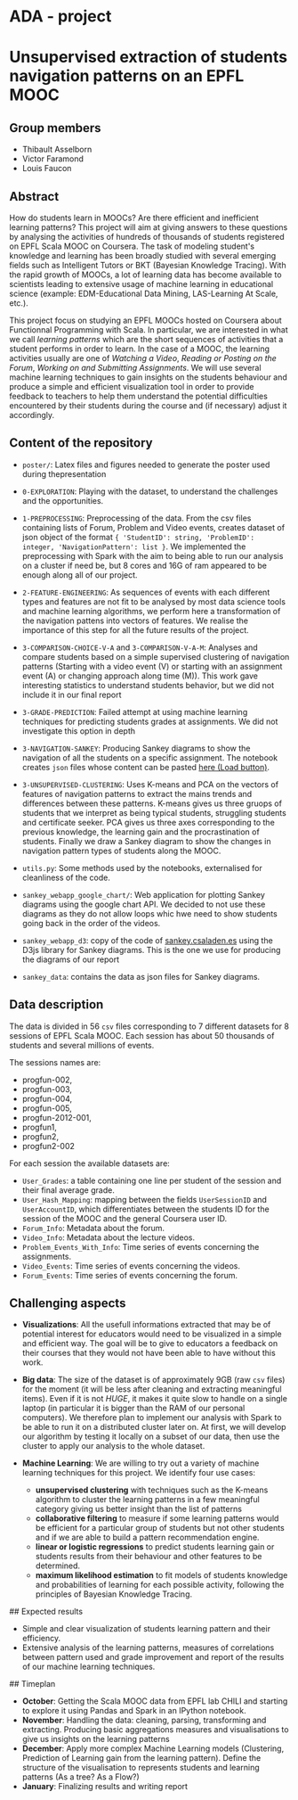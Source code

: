 # ADA - project
# Unsupervised extraction of students navigation patterns on an EPFL MOOC

## Group members

- Thibault Asselborn
- Victor Faramond
- Louis Faucon

## Abstract

How do students learn in MOOCs? Are there efficient and inefficient learning patterns? This project will aim at giving answers to these questions by analysing the activities of hundreds of thousands of students registered on EPFL Scala MOOC on Coursera. The task of modeling student's knowledge and learning has been broadly studied with several emerging fields such as Intelligent Tutors or BKT (Bayesian Knowledge Tracing). With the rapid growth of MOOCs, a lot of learning data has become available to scientists leading to extensive usage of machine learning in educational science (example: EDM-Educational Data Mining, LAS-Learning At Scale, etc.).

This project focus on studying an EPFL MOOCs hosted on Coursera about Functionnal Programming with Scala. In particular, we are interested in what we call *learning patterns* which are the short sequences of activities that a student performs in order to learn. In the case of a MOOC, the learning activities usually are one of *Watching a Video*, *Reading or Posting on the Forum*, *Working on and Submitting Assignments*. We will use several machine learning techniques to gain insights on the students behaviour and produce a simple and efficient visualization tool in order to provide feedback to teachers to help them understand the potential difficulties encountered by their students during the course and (if necessary) adjust it accordingly.

## Content of the repository
- `poster/`: Latex files and figures needed to generate the poster used during thepresentation

- `0-EXPLORATION`: Playing with the dataset, to understand the challenges and the opportunities.

- `1-PREPROCESSING`: Preprocessing of the data. From the csv files containing lists of Forum, Problem and Video events, creates dataset of json object of the format `{ 'StudentID': string, 'ProblemID': integer, 'NavigationPattern': list }`.  We implemented the preprocessing with Spark with the aim to being able to run our analysis on a cluster if need be, but 8 cores and 16G of ram appeared to be enough along all of our project.

- `2-FEATURE-ENGINEERING`: As sequences of events with each different types and features are not fit to be analysed by most data science tools and machine learning algorithms, we perform here a transformation of the navigation pattens into vectors of features. We realise the importance of this step for all the future results of the project.

- `3-COMPARISON-CHOICE-V-A` and `3-COMPARISON-V-A-M`: Analyses and compare students based on a simple supervised clustering of navigation patterns (Starting with a video event (V) or starting with an assignment event (A) or changing approach along time (M)). This work gave interesting statistics to understand students behavior, but we did not include it in our final report

- `3-GRADE-PREDICTION`: Failed attempt at using machine learning techniques for predicting students grades at assignments. We did not investigate this option in depth

- `3-NAVIGATION-SANKEY`: Producing Sankey diagrams to show the navigation of all the students on a specific assignment. The notebook creates `json` files whose content can be pasted [here (Load button)](http://sankey.csaladen.es/).

- `3-UNSUPERVISED-CLUSTERING`: Uses K-means and PCA on the vectors of features of navigation patterns to extract the mains trends and differences between these patterns. K-means gives us three gruops of students that we interpret as being typical students, struggling students and certificate seeker. PCA gives us three axes corresponding to the previous knowledge, the learning gain and the procrastination of students. Finally we draw a Sankey diagram to show the changes in navigation pattern types of students along the MOOC.

- `utils.py`: Some methods used by the notebooks, externalised for cleanliness of the code.

- `sankey_webapp_google_chart/`: Web application for plotting Sankey diagrams using the google chart API. We decided to not use these diagrams as they do not allow loops whic hwe need to show students going back in the order of the videos.

- `sankey_webapp_d3`: copy of the code of [sankey.csaladen.es](http://sankey.csaladen.es/) using the D3js library for Sankey diagrams. This is the one we use for producing the diagrams of our report

- `sankey_data`: contains the data as json files for Sankey diagrams.

## Data description

The data is divided in 56 `csv` files corresponding to 7 different datasets for 8 sessions of EPFL Scala MOOC. Each session has about 50 thousands of students and several millions of events.

The sessions names are:
- progfun-002,
- progfun-003,
- progfun-004,
- progfun-005,
- progfun-2012-001,
- progfun1,
- progfun2,
- progfun2-002

For each session the available datasets are:
- `User_Grades`: a table containing one line per student of the session and their final average grade.
- `User_Hash_Mapping`: mapping between the fields `UserSessionID` and `UserAccountID`, which differentiates between the students ID for the session of the MOOC and the general Coursera user ID.
- `Forum_Info`: Metadata about the forum.
- `Video_Info`: Metadata about the lecture videos.
- `Problem_Events_With_Info`: Time series of events concerning the assignments.
- `Video_Events`: Time series of events concerning the videos.
- `Forum_Events`: Time series of events concerning the forum.

## Challenging aspects

- **Visualizations**:
All the usefull informations extracted that may be of potential interest for educators would need to be visualized in a simple and efficient way. The goal will be to give to educators a feedback on their courses that they would not have been able to have without this work.

- **Big data**:
The size of the dataset is of approximately 9GB (raw `csv` files) for the moment (it will be less after cleaning and extracting meaningful items). Even if it is not *HUGE*, it makes it quite slow to handle on a single laptop (in particular it is bigger than the RAM of our personal computers). We therefore plan to implement our analysis with Spark to be able to run it on a distributed cluster later on. At first, we will develop our algorithm by testing it locally on a subset of our data, then use the cluster to apply our analysis to the whole dataset.

- **Machine Learning**:
We are willing to try out a variety of machine learning techniques for this project. We identify four use cases:
    * **unsupervised clustering** with techniques such as the K-means algorithm to cluster the learning patterns in a few meaningful category giving us better insight than the list of patterns
    * **collaborative filtering** to measure if some learning patterns would be efficient for a particular group of students but not other students and if we are able to build a pattern recommendation engine.
    * **linear or logistic regressions** to predict students learning gain or students results from their behaviour and other features to be determined.
    * **maximum likelihood estimation** to fit models of students knowledge and probabilities of learning for each possible activity, following the principles of Bayesian Knowledge Tracing.

## Expected results

- Simple and clear visualization of students learning pattern and their efficiency.
- Extensive analysis of the learning patterns, measures of correlations between pattern used and grade improvement and report of the results of our machine learning techniques.

## Timeplan

- **October**:
Getting the Scala MOOC data from EPFL lab CHILI and starting to explore it using Pandas and Spark in an IPython notebook.
- **November**:
Handling the data: cleaning, parsing, transforming and extracting. Producing basic aggregations measures and visualisations to give us insights on the learning patterns
- **December**:
Apply more complex Machine Learning models (Clustering, Prediction of Learning gain from the learning pattern). Define the structure of the visualisation to represents students and learning patterns (As a tree? As a Flow?)
- **January**:
Finalizing results and writing report
